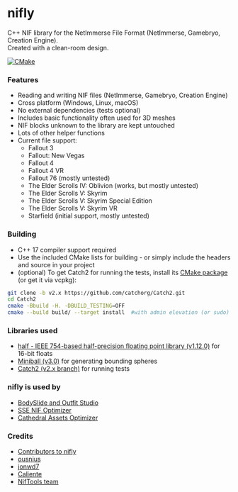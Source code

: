 # nifly
C++ NIF library for the NetImmerse File Format (NetImmerse, Gamebryo, Creation Engine).  
Created with a clean-room design.

[![CMake](https://github.com/ousnius/nifly/actions/workflows/cmake.yml/badge.svg)](https://github.com/ousnius/nifly/actions/workflows/cmake.yml)

### Features
- Reading and writing NIF files (NetImmerse, Gamebryo, Creation Engine)
- Cross platform (Windows, Linux, macOS)
- No external dependencies (tests optional)
- Includes basic functionality often used for 3D meshes
- NIF blocks unknown to the library are kept untouched
- Lots of other helper functions
- Current file support:
  - Fallout 3
  - Fallout: New Vegas
  - Fallout 4
  - Fallout 4 VR
  - Fallout 76 (mostly untested)
  - The Elder Scrolls IV: Oblivion (works, but mostly untested)
  - The Elder Scrolls V: Skyrim
  - The Elder Scrolls V: Skyrim Special Edition
  - The Elder Scrolls V: Skyrim VR
  - Starfield (initial support, mostly untested)

### Building
- C++ 17 compiler support required
- Use the included CMake lists for building - or simply include the headers and source in your project
- (optional) To get Catch2 for running the tests, install its [CMake package](https://github.com/catchorg/Catch2/blob/devel/docs/cmake-integration.md#installing-catch2-from-git-repository) (or get it via vcpkg):
```bash
git clone -b v2.x https://github.com/catchorg/Catch2.git
cd Catch2
cmake -Bbuild -H. -DBUILD_TESTING=OFF
cmake --build build/ --target install  #with admin elevation (or sudo) depending on your cmake prefix path
```

### Libraries used
- [half - IEEE 754-based half-precision floating point library (v1.12.0)](http://half.sourceforge.net/) for 16-bit floats
- [Miniball (v3.0)](https://people.inf.ethz.ch/gaertner/subdir/software/miniball.html) for generating bounding spheres
- [Catch2 (v2.x branch)](https://github.com/catchorg/Catch2/tree/v2.x) for running tests

### nifly is used by
- [BodySlide and Outfit Studio](https://github.com/ousnius/BodySlide-and-Outfit-Studio)
- [SSE NIF Optimizer](https://github.com/ousnius/SSE-NIF-Optimizer)
- [Cathedral Assets Optimizer](https://gitlab.com/G_ka/Cathedral_Assets_Optimizer)

### Credits
- [Contributors to nifly](https://github.com/ousnius/nifly/graphs/contributors)
- [ousnius](https://github.com/ousnius)
- [jonwd7](https://github.com/jonwd7)
- [Caliente](https://github.com/Caliente8)
- [NifTools team](https://www.niftools.org/)
